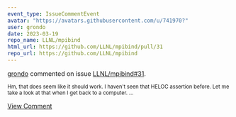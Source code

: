 ```yaml
---
event_type: IssueCommentEvent
avatar: "https://avatars.githubusercontent.com/u/741970?"
user: grondo
date: 2023-03-19
repo_name: LLNL/mpibind
html_url: https://github.com/LLNL/mpibind/pull/31
repo_url: https://github.com/LLNL/mpibind
---
```


<a href='https://github.com/grondo' target='_blank'>grondo</a> commented on issue <a href='https://github.com/LLNL/mpibind/pull/31' target='_blank'>LLNL/mpibind#31</a>.

<small>Hm, that does seem like it should work. I haven't seen that HELOC assertion before.   Let me take a look at that when I get back to a computer. ...</small>

<a href='https://github.com/LLNL/mpibind/pull/31' target='_blank'>View Comment</a>